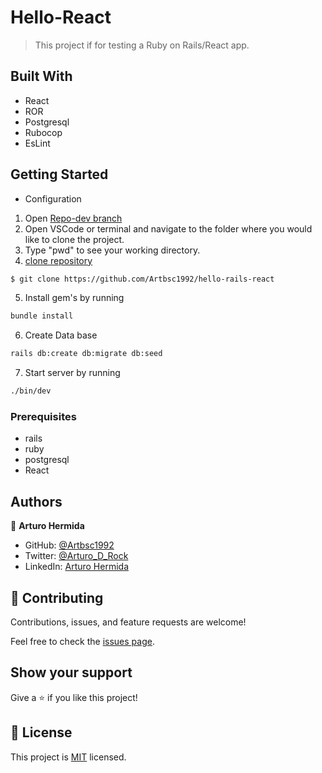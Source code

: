 # Hello-React

> This project if for testing a Ruby on Rails/React app.

## Built With

- React
- ROR
- Postgresql
- Rubocop
- EsLint

## Getting Started

* Configuration
1. Open [Repo-dev branch](https://github.com/Artbsc1992/hello-rails-react)
2. Open VSCode or terminal and navigate to the folder where you would like to clone the project.
3. Type "pwd" to see your working directory.
4. [clone repository](https://github.com/Artbsc1992/hello-rails-react)

```bash
$ git clone https://github.com/Artbsc1992/hello-rails-react
```

5. Install gem's by running

```bash
bundle install
```

6. Create Data base

```bash
rails db:create db:migrate db:seed
```

7. Start server by running

```bash
./bin/dev
```

### Prerequisites

- rails
- ruby
- postgresql
- React


## Authors

👤 **Arturo Hermida**

- GitHub: [@Artbsc1992](https://github.com/Artbsc1992)
- Twitter: [@Arturo_D_Rock](https://twitter.com/Arturo_D_Rock)
- LinkedIn: [Arturo Hermida](https://www.linkedin.com/in/arturo-hermida29/)

## 🤝 Contributing

Contributions, issues, and feature requests are welcome!

Feel free to check the [issues page](../../issues/).

## Show your support

Give a ⭐️ if you like this project!

## 📝 License

This project is [MIT](./LICENSE) licensed.
